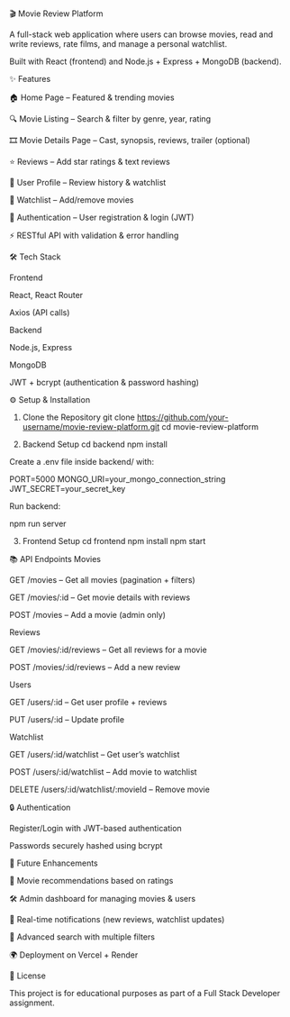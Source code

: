🎬 Movie Review Platform

A full-stack web application where users can browse movies, read and write reviews, rate films, and manage a personal watchlist.

Built with React (frontend) and Node.js + Express + MongoDB (backend).

✨ Features

🏠 Home Page – Featured & trending movies

🔍 Movie Listing – Search & filter by genre, year, rating

🎞 Movie Details Page – Cast, synopsis, reviews, trailer (optional)

⭐ Reviews – Add star ratings & text reviews

👤 User Profile – Review history & watchlist

📌 Watchlist – Add/remove movies

🔑 Authentication – User registration & login (JWT)

⚡ RESTful API with validation & error handling

🛠 Tech Stack

Frontend

React, React Router

Axios (API calls)

Backend

Node.js, Express

MongoDB 

JWT + bcrypt (authentication & password hashing)

⚙️ Setup & Installation
1. Clone the Repository
git clone https://github.com/your-username/movie-review-platform.git
cd movie-review-platform

2. Backend Setup
cd backend
npm install


Create a .env file inside backend/ with:

PORT=5000
MONGO_URI=your_mongo_connection_string
JWT_SECRET=your_secret_key


Run backend:

npm run server

3. Frontend Setup
cd frontend
npm install
npm start

📚 API Endpoints
Movies

GET /movies – Get all movies (pagination + filters)

GET /movies/:id – Get movie details with reviews

POST /movies – Add a movie (admin only)

Reviews

GET /movies/:id/reviews – Get all reviews for a movie

POST /movies/:id/reviews – Add a new review

Users

GET /users/:id – Get user profile + reviews

PUT /users/:id – Update profile

Watchlist

GET /users/:id/watchlist – Get user’s watchlist

POST /users/:id/watchlist – Add movie to watchlist

DELETE /users/:id/watchlist/:movieId – Remove movie

🔒 Authentication

Register/Login with JWT-based authentication

Passwords securely hashed using bcrypt

🚀 Future Enhancements

🎥 Movie recommendations based on ratings

🛠 Admin dashboard for managing movies & users

🔔 Real-time notifications (new reviews, watchlist updates)

🔎 Advanced search with multiple filters

🌍 Deployment on Vercel + Render

📄 License

This project is for educational purposes as part of a Full Stack Developer assignment.
